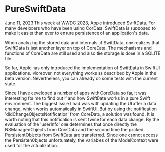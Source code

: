 #  PureSwiftData

June 11, 2023
This week at WWDC 2023, Apple introduced SwiftData.
For many developers who have been using CorData, SwiftData is supposed to make it easier than ever to ensure persistence of an application's data.

When analyzing the stored data and internals of SwiftData, one realizes that SwiftData is just another layer on top of CoreData. The mechanisms and functions of CoreData are still used and also the storage is done in a SQLITE file.

So far, Apple has only introduced the implementation of SwiftData in SwiftUI applications. Moreover, not everything works as described by Apple in the beta version. Nevertheless, you can already do some tests with the current state.

Since I have developed a number of apps with CoreData so far, it was interesting for me to find out if and how SwiftDate works in a pure Swift environment.
The biggest issue I had was with updating the UI after a data change, which works automatically in SwiftUI. But by using the notification 'didChangeObjectsNotification' from CoreData, a solution was found. It is worth noting that this notification is sent twice for each data change. By the evaluation of the 'userInfo' one determines that once directly the NSManagedObjects from CoreData and the second time the packed PersistentObjects from SwiftData are transferred. Since one cannot access the PersistenObjects unfortunately, the variables of the ModelContext were used for the actualization.

